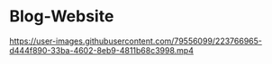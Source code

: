 # Blog-Website

https://user-images.githubusercontent.com/79556099/223766965-d444f890-33ba-4602-8eb9-4811b68c3998.mp4
